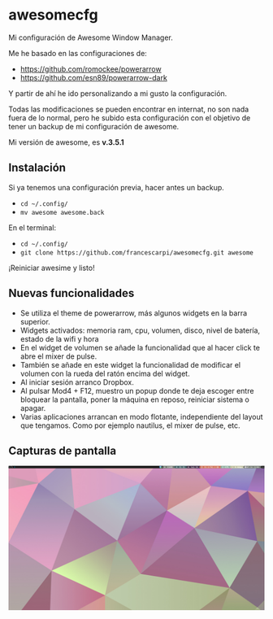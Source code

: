 awesomecfg
==========

Mi configuración de Awesome Window Manager.

Me he basado en las configuraciones de: 

- https://github.com/romockee/powerarrow
- https://github.com/esn89/powerarrow-dark

Y partir de ahí he ido personalizando a mi gusto la configuración.

Todas las modificaciones se pueden encontrar en internat, no son nada fuera de lo normal, pero he subido
esta configuración con el objetivo de tener un backup de mi configuración de awesome.

Mi versión de awesome, es **v.3.5.1**

Instalación
-----------

Si ya tenemos una configuración previa, hacer antes un backup.
- ``cd ~/.config/``
- ``mv awesome awesome.back``

En el terminal:
- ``cd ~/.config/``
- ``git clone https://github.com/francescarpi/awesomecfg.git awesome``

¡Reiniciar awesime y listo!

Nuevas funcionalidades
----------------------

- Se utiliza el theme de powerarrow, más algunos widgets en la barra superior.
- Widgets activados: memoria ram, cpu, volumen, disco, nivel de batería, estado de la wifi y hora
- En el widget de volumen se añade la funcionalidad que al hacer click te abre el mixer de pulse.
- También se añade en este widget la funcionalidad de modificar el volumen con la rueda del ratón encima del widget.
- Al iniciar sesión arranco Dropbox.
- Al pulsar Mod4 + F12, muestro un popup donde te deja escoger entre bloquear la pantalla, poner la máquina en reposo, reiniciar sistema o apagar.
- Varias aplicaciones arrancan en modo flotante, independiente del layout que tengamos. Como por ejemplo nautilus, el mixer de pulse, etc.


Capturas de pantalla
--------------------

![Captura de pantalla](screenshot.png)

